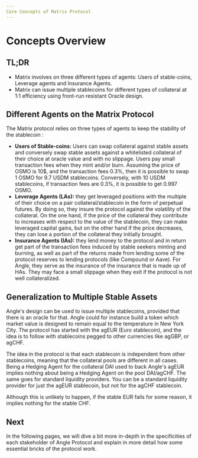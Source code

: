 ```yaml
---
Core Concepts of Matrix Protocol
---
```


# Concepts Overview

## TL;DR

- Matrix involves on three different types of agents: Users of stable-coins, Leverage agents and Insurance Agents.
- Matrix can issue multiple stablecoins for different types of collateral at 1:1 efficiency using front-run resistant Oracle design.

## Different Agents on the Matrix Protocol

The Matrix protocol relies on three types of agents to keep the stability of the stablecoin :

- **Users of Stable-coins:** Users can swap collateral against stable assets and conversely swap stable assets against a whitelisted collateral of their choice at oracle value and with no slippage. Users pay small transaction fees when they mint and/or burn. Assuming the price of OSMO is 10$, and the transaction fees 0.3%, then it is possible to swap 1 OSMO for 9.7 USDM stablecoins. Conversely, with 10 USDM stablecoins, if transaction fees are 0.3%, it is possible to get 0.997 OSMO.
- **Leverage Agents (LAs):** they get leveraged positions with the multiple of their choice on a pair collateral/stablecoin in the form of perpetual futures. By doing so, they insure the protocol against the volatility of the collateral. On the one hand, if the price of the collateral they contribute to increases with respect to the value of the stablecoin, they can make leveraged capital gains, but on the other hand if the price decreases, they can lose a portion of the collateral they initially brought.
- **Insurance Agents (IAs):** they lend money to the protocol and in return get part of the transaction fees induced by stable seekers minting and burning, as well as part of the returns made from lending some of the protocol reserves to lending protocols (like Compound or Aave). For Angle, they serve as the insurance of the insurance that is made up of HAs. They may face a small slippage when they exit if the protocol is not well collateralized.

## Generalization to Multiple Stable Assets

Angle's design can be used to issue multiple stablecoins, provided that there is an oracle for that. Angle could for instance build a token which market value is designed to remain equal to the temperature in New York City. The protocol has started with the agEUR (Euro stablecoin), and the idea is to follow with stablecoins pegged to other currencies like agGBP, or agCHF.

The idea in the protocol is that each stablecoin is independent from other stablecoins, meaning that the collateral pools are different in all cases. Being a Hedging Agent for the collateral DAI used to back Angle's agEUR implies nothing about being a Hedging Agent on the pool DAI/agCHF. The same goes for standard liquidity providers. You can be a standard liquidity provider for just the agEUR stablecoin, but not for the agCHF stablecoin.

Although this is unlikely to happen, if the stable EUR fails for some reason, it implies nothing for the stable CHF.

## Next 

In the following pages, we will dive a bit more in-depth in the specificities of each stakeholder of Angle Protocol and explain in more detail how some essential bricks of the protocol work.



